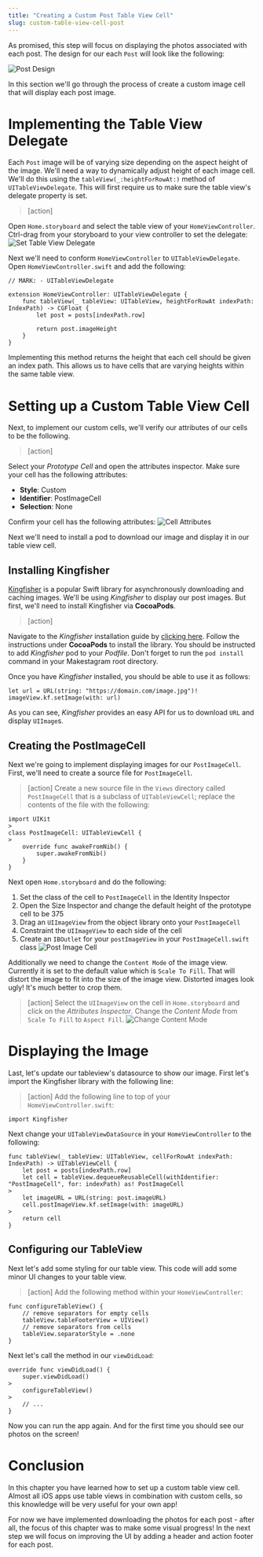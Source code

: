 ```yaml
---
title: "Creating a Custom Post Table View Cell"
slug: custom-table-view-cell-post
---
```


As promised, this step will focus on displaying the photos associated with each post. The design for our each `Post` will look like the following:

![Post Design](assets/post_design.png)

In this section we'll go through the process of create a custom image cell that will display each post image.

# Implementing the Table View Delegate

Each `Post` image will be of varying size depending on the aspect height of the image. We'll need a way to dynamically adjust height of each image cell. We'll do this using the `tableView(_:heightForRowAt:)` method of `UITableViewDelegate`. This will first require us to make sure the table view's delegate property is set.

> [action]
>
Open `Home.storyboard` and select the table view of your `HomeViewController`. Ctrl-drag from your storyboard to your view controller to set the delegate:
![Set Table View Delegate](assets/set_delegate.png)
>
Next we'll need to conform `HomeViewController` to `UITableViewDelegate`. Open `HomeViewController.swift` and add the following:
>
```
// MARK: - UITableViewDelegate

extension HomeViewController: UITableViewDelegate {
    func tableView(_ tableView: UITableView, heightForRowAt indexPath: IndexPath) -> CGFloat {
        let post = posts[indexPath.row]

        return post.imageHeight
    }
}
```

Implementing this method returns the height that each cell should be given an index path. This allows us to have cells that are varying heights within the same table view.

# Setting up a Custom Table View Cell

Next, to implement our custom cells, we'll verify our attributes of our cells to be the following.

> [action]
>
Select your _Prototype Cell_ and open the attributes inspector. Make sure your cell has the following attributes:
>
- **Style**: Custom
- **Identifier**: PostImageCell
- **Selection**: None
>
Confirm your cell has the following attributes:
![Cell Attributes](assets/post_image_attributes.png)

Next we'll need to install a pod to download our image and display it in our table view cell.

## Installing Kingfisher

[Kingfisher](https://github.com/onevcat/Kingfisher) is a popular Swift library for asynchronously downloading and caching images. We'll be using _Kingfisher_ to display our post images. But first, we'll need to install Kingfisher via **CocoaPods**.

> [action]
>
Navigate to the _Kingfisher_ installation guide by [clicking here](https://github.com/onevcat/Kingfisher/wiki/Installation-Guide). Follow the instructions under **CocoaPods** to install the library. You should be instructed to add _Kingfisher_ pod to your _Podfile_. Don't forget to run the `pod install` command in your Makestagram root directory.

Once you have _Kingfisher_ installed, you should be able to use it as follows:

```
let url = URL(string: "https://domain.com/image.jpg")!
imageView.kf.setImage(with: url)
```

As you can see, *Kingfisher* provides an easy API for us to download `URL` and display `UIImage`s.

## Creating the PostImageCell

Next we're going to implement displaying images for our `PostImageCell`. First, we'll need to create a source file for `PostImageCell`.

> [action]
Create a new source file in the `Views` directory called `PostImageCell` that is a subclass of `UITableViewCell`; replace the contents of the file with the following:
>
```
import UIKit
>
class PostImageCell: UITableViewCell {
>
    override func awakeFromNib() {
        super.awakeFromNib()
    }
}
```
>
Next open `Home.storyboard` and do the following:
>
1. Set the class of the cell to `PostImageCell` in the Identity Inspector
2. Open the Size Inspector and change the default height of the prototype cell to be 375
3. Drag an `UIImageView` from the object library onto your `PostImageCell`
4. Constraint the `UIImageView` to each side of the cell
5. Create an `IBOutlet` for your `postImageView` in your `PostImageCell.swift` class
![Post Image Cell](assets/post_image_cell.png)

Additionally we need to change the `Content Mode` of the image view. Currently it is set to the default value which is `Scale To Fill`. That will distort the image to fit into the size of the image view. Distorted images look ugly! It's much better to crop them.

> [action]
Select the `UIImageView` on the cell in `Home.storyboard` and click on the _Attributes Inspector_. Change the _Content Mode_ from `Scale To Fill` to `Aspect Fill`. ![Change Content Mode](assets/change_content_mode.png)

# Displaying the Image

Last, let's update our tableview's datasource to show our image. First let's import the Kingfisher library with the following line:

> [action]
Add the following line to top of your `HomeViewController.swift`:
>
```
import Kingfisher
```
>
Next change your `UITableViewDataSource` in your `HomeViewController` to the following:
>
```
func tableView(_ tableView: UITableView, cellForRowAt indexPath: IndexPath) -> UITableViewCell {
    let post = posts[indexPath.row]
    let cell = tableView.dequeueReusableCell(withIdentifier: "PostImageCell", for: indexPath) as! PostImageCell
>
    let imageURL = URL(string: post.imageURL)
    cell.postImageView.kf.setImage(with: imageURL)
>
    return cell
}
```

## Configuring our TableView

Next let's add some styling for our table view. This code will add some minor UI changes to your table view.

> [action]
Add the following method within your `HomeViewController`:
>
```
func configureTableView() {
    // remove separators for empty cells
    tableView.tableFooterView = UIView()
    // remove separators from cells
    tableView.separatorStyle = .none
}
```
>
Next let's call the method in our `viewDidLoad`:
>
```
override func viewDidLoad() {
    super.viewDidLoad()
>
    configureTableView()
>
    // ...
}
```

Now you can run the app again. And for the first time you should see our photos on the screen!

# Conclusion

In this chapter you have learned how to set up a custom table view cell. Almost all iOS apps use table views in combination with custom cells, so this knowledge will be very useful for your own app!

For now we have implemented downloading the photos for each post - after all, the focus of this chapter was to make some visual progress! In the next step we will focus on improving the UI by adding a header and action footer for each post.
